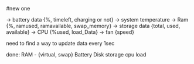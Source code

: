 #new one

-> battery data {%, timeleft, charging or not}
-> system temperature
-> Ram {%, ramused, ramavailable, swap_memory}
-> storage data {total, used, available}
-> CPU {%used, load_Data}
-> fan {speed}


need to find a way to update data every 1sec

done:
RAM - {virtual, swap}
Battery
Disk storage
cpu load